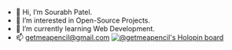 - 👋 Hi, I’m Sourabh Patel.
- 👀 I’m interested in Open-Source Projects.
- 🌱 I’m currently learning Web Development.
- 📫 getmeapencil@gmail.com
[![@getmeapencil's Holopin board](https://holopin.me/getmeapencil)](https://holopin.io/@getmeapencil)
